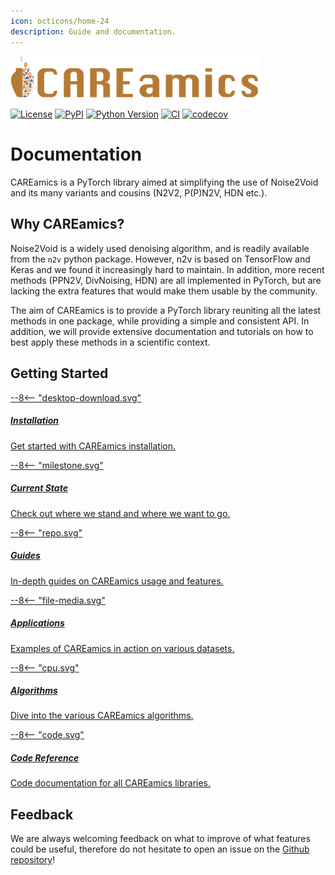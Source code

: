 ```yaml
---
icon: octicons/home-24
description: Guide and documentation.
---
```


<img src="assets/banner_careamics_large.png" width="400">

[![License](https://img.shields.io/pypi/l/careamics.svg?color=green)](https://github.com/CAREamics/careamics/blob/main/LICENSE)
[![PyPI](https://img.shields.io/pypi/v/careamics.svg?color=green)](https://pypi.org/project/careamics)
[![Python Version](https://img.shields.io/pypi/pyversions/careamics.svg?color=green)](https://python.org)
[![CI](https://github.com/CAREamics/careamics/actions/workflows/ci.yml/badge.svg)](https://github.com/CAREamics/careamics/actions/workflows/ci.yml)
[![codecov](https://codecov.io/gh/CAREamics/careamics/branch/main/graph/badge.svg)](https://codecov.io/gh/CAREamics/careamics)

# Documentation

CAREamics is a PyTorch library aimed at simplifying the use of Noise2Void and its many
variants and cousins (N2V2, P(P)N2V, HDN etc.).

## Why CAREamics?

Noise2Void is a widely used denoising algorithm, and is readily available from the `n2v`
python package. However, n2v is based on TensorFlow and Keras and we found it 
increasingly hard to maintain. In addition, more recent methods (PPN2V, DivNoising,
HDN) are all implemented in PyTorch, but are lacking the extra features that would make
them usable by the community.

The aim of CAREamics is to provide a PyTorch library reuniting all the latest methods
in one package, while providing a simple and consistent API. In addition, we will
provide extensive documentation and tutorials on how to best apply these methods in a
scientific context.

## Getting Started
<div class="md-container secondary-section">
    <div class="g">
        <!-- Architecture as building blocks -->
        <div class="section">
            <div class="component-wrapper" style="display: block;">
                <div class="responsive-grid">
                    <!-- Installation -->
                    <a class="card-wrapper" href="installation">
                        <div class="card"> 
                            <div class="logo">
                                <span class="twemoji">
                                    --8<--  "desktop-download.svg"
                                </span>
                            </div>
                            <div class="card-content">
                                <h5>Installation</h5>
                                <p>
                                    Get started with CAREamics installation.
                                </p>
                            </div>
                        </div>
                    </a>
                    <!-- Current state -->
                    <a class="card-wrapper" href="current_state">
                        <div class="card">
                            <div class="logo">
                                <span class="twemoji">
                                    --8<-- "milestone.svg"
                                </span>
                            </div>
                            <div class="card-content">
                                <h5>Current State</h5>
                                <p>
                                    Check out where we stand and where we want to go.
                                </p>
                            </div>
                        </div>
                    </a>
                </div>
                <div class="responsive-grid">
                    <!-- Guides -->
                    <a class="card-wrapper" href="guides">
                        <div class="card">
                            <div class="logo">
                                <span class="twemoji">
                                    --8<-- "repo.svg"
                                </span>
                            </div>
                            <div class="card-content">
                                <h5>Guides</h5>
                                <p>
                                    In-depth guides on CAREamics usage and features.
                                </p>
                            </div>
                        </div>
                    </a>
                    <!-- Application -->
                    <a class="card-wrapper" href="applications">
                        <div class="card">
                            <div class="logo">
                                <span class="twemoji">
                                    --8<-- "file-media.svg"
                                </span>
                            </div>
                            <div class="card-content">
                                <h5>Applications</h5>
                                <p>
                                    Examples of CAREamics in action on various datasets.
                                </p>
                            </div>
                        </div>
                    </a>
                </div>
                <div class="responsive-grid">
                    <!-- Algorithms -->
                    <a class="card-wrapper" href="algorithms">
                        <div class="card">
                            <div class="logo">
                                <span class="twemoji">
                                    --8<-- "cpu.svg"
                                </span>
                            </div>
                            <div class="card-content">
                                <h5>Algorithms</h5>
                                <p>
                                    Dive into the various CAREamics algorithms.
                                </p>
                            </div>
                        </div>
                    </a>
                    <!-- Code reference -->
                    <a class="card-wrapper" href="reference">
                        <div class="card">
                            <div class="logo">
                                <span class="twemoji">
                                    --8<-- "code.svg"
                                </span>
                            </div>
                            <div class="card-content">
                                <h5>Code Reference</h5>
                                <p>
                                    Code documentation for all CAREamics libraries.
                                </p>
                            </div>
                        </div>
                    </a>
                </div>
            </div>
        </div>
    </div>
</div>


## Feedback

We are always welcoming feedback on what to improve of what features could be useful,
therefore do not hesitate to open an issue on the
[Github repository](https://github.com/CAREamics/careamics)!

<!-- ## Cite us -->